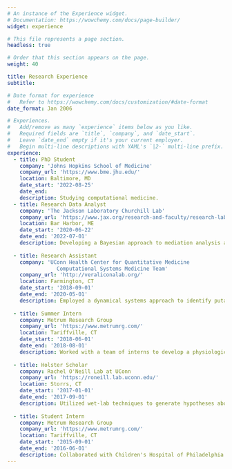```yaml
---
# An instance of the Experience widget.
# Documentation: https://wowchemy.com/docs/page-builder/
widget: experience

# This file represents a page section.
headless: true

# Order that this section appears on the page.
weight: 40

title: Research Experience
subtitle:

# Date format for experience
#   Refer to https://wowchemy.com/docs/customization/#date-format
date_format: Jan 2006

# Experiences.
#   Add/remove as many `experience` items below as you like.
#   Required fields are `title`, `company`, and `date_start`.
#   Leave `date_end` empty if it's your current employer.
#   Begin multi-line descriptions with YAML's `|2-` multi-line prefix.
experience:
  - title: PhD Student
    company: 'Johns Hopkins School of Medicine'
    company_url: 'https://www.bme.jhu.edu/'
    location: Baltimore, MD
    date_start: '2022-08-25'
    date_end: 
    description: Studying computational medicine.
  - title: Research Data Analyst
    company: 'The Jackson Laboratory Churchill Lab'
    company_url: 'https://www.jax.org/research-and-faculty/research-labs/the-churchill-lab/'
    location: Bar Harbor, ME
    date_start: '2020-06-22'
    date_end: '2022-07-01'
    description: Developing a Bayesian approach to mediation analysis and diagnosing the impact of measurement noise in mediation analysis.
        
  - title: Research Assistant
    company: 'UConn Health Center for Quantitative Medicine
                Computational Systems Medicine Team'
    company_url: 'http://veraliconalab.org/'
    location: Farmington, CT
    date_start: '2018-09-01'
    date_end: '2020-05-01'
    description: Employed a dynamical systems approach to identify putative combinations of targets for Claudin-low Triple Negative Breast Cancer reversion. Work was funded by a [Summer Undergraduate Research Fund Award](https://ugradresearch.uconn.edu/surf/). 
        
  - title: Summer Intern
    company: Metrum Research Group
    company_url: 'https://www.metrumrg.com/'
    location: Tariffville, CT
    date_start: '2018-06-01'
    date_end: '2018-08-01'
    description: Worked with a team of interns to develop a physiologically based pharmacokinetic model to describe the concentration profile of drugs metabolized by Cytochrome P450 isoenzymes in pregnant women.
    
  - title: Holster Scholar
    company: Rachel O'Neill Lab at UConn
    company_url: 'https://roneill.lab.uconn.edu/'
    location: Storrs, CT
    date_start: '2017-01-01'
    date_end: '2017-09-01'
    description: Utilized wet-lab techniques to generate hypotheses about the effect of host genetic variability on Epstein Barr Virus-associated cancer susceptibility. Work was funded by the [Holster Scholar Program](https://honors.uconn.edu/2017-holster-scholars/).
    
  - title: Student Intern
    company: Metrum Research Group
    company_url: 'https://www.metrumrg.com/'
    location: Tariffville, CT
    date_start: '2015-09-01'
    date_end: '2016-06-01'
    description: Collaborated with Children's Hospital of Philadelphia to study idnividualized dose optimization of morphine and midazolam in critically ill pediatric patients with a population pharmacokinetic-pharmacogenomic study.
---
```

